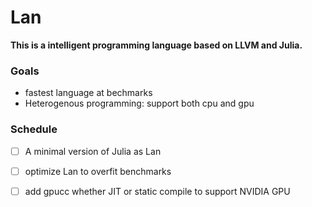 # Lan

**This is a intelligent programming language based on LLVM and Julia.**

### Goals
- fastest language at bechmarks
- Heterogenous programming: support both cpu and gpu

### Schedule
- [ ] A minimal version of Julia as Lan
- [ ] optimize Lan to overfit benchmarks
- [ ] add gpucc whether JIT or static compile to support NVIDIA GPU

